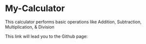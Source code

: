 # My-Calculator 
This calculator performs basic operations like Addition, Subtraction, Multiplication, & Division

This link will lead you to the Github page: 
